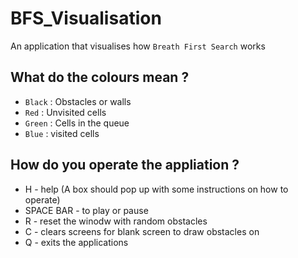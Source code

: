 # BFS_Visualisation

An application that visualises how `Breath First Search` works

## What do the colours mean ?
- `Black` : Obstacles or walls
- `Red` : Unvisited cells
- `Green` : Cells in the queue
- `Blue` : visited cells

## How do you operate the appliation ?
* H - help (A box should pop up with some instructions on how to operate)
* SPACE BAR - to play or pause
* R - reset the winodw with random obstacles
* C - clears screens for blank screen to draw obstacles on
* Q - exits the applications
